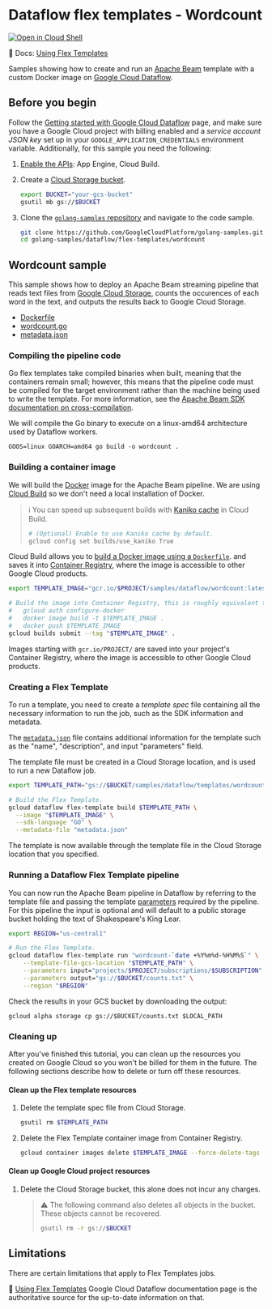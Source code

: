 # Dataflow flex templates - Wordcount

[![Open in Cloud Shell](http://gstatic.com/cloudssh/images/open-btn.svg)](https://console.cloud.google.com/cloudshell/open?git_repo=https://github.com/GoogleCloudPlatform/golang-samples&page=editor&open_in_editor=dataflow/flex-templates/wordcount/README.md)

📝 Docs: [Using Flex Templates](https://cloud.google.com/dataflow/docs/guides/templates/using-flex-templates)

Samples showing how to create and run an
[Apache Beam](https://beam.apache.org/) template with a custom Docker image on
[Google Cloud Dataflow](https://cloud.google.com/dataflow/docs/).

## Before you begin

Follow the
[Getting started with Google Cloud Dataflow](../../README.md)
page, and make sure you have a Google Cloud project with billing enabled
and a *service account JSON key* set up in your `GOOGLE_APPLICATION_CREDENTIALS`
environment variable.
Additionally, for this sample you need the following:

1. [Enable the APIs](https://console.cloud.google.com/flows/enableapi?apiid=appengine.googleapis.com,cloudbuild.googleapis.com):
    App Engine, Cloud Build.

1. Create a
    [Cloud Storage bucket](https://cloud.google.com/storage/docs/creating-buckets).

    ```sh
    export BUCKET="your-gcs-bucket"
    gsutil mb gs://$BUCKET
    ```

1. Clone the
    [`golang-samples` repository](https://github.com/GoogleCloudPlatform/golang-samples)
    and navigate to the code sample.

    ```sh
    git clone https://github.com/GoogleCloudPlatform/golang-samples.git
    cd golang-samples/dataflow/flex-templates/wordcount
    ```

## Wordcount sample

This sample shows how to deploy an Apache Beam streaming pipeline that reads
text files from [Google Cloud Storage](https://cloud.google.com/storage), 
counts the occurences of each word in the text, and outputs the results back
to Google Cloud Storage.

* [Dockerfile](Dockerfile)
* [wordcount.go](wordcount.go)
* [metadata.json](metadata.json)

### Compiling the pipeline code

Go flex templates take compiled binaries when built, meaning that the containers remain
small; however, this means that the pipeline code must be compiled for the target environment
rather than the machine being used to write the template. For more information, see the 
[Apache Beam SDK documentation on cross-compilation](https://beam.apache.org/documentation/sdks/go-cross-compilation/).

We will compile the Go binary to execute on a linux-amd64 architecture used by Dataflow workers. 

```
GOOS=linux GOARCH=amd64 go build -o wordcount .
```

### Building a container image

We will build the
[Docker](https://docs.docker.com/engine/docker-overview/)
image for the Apache Beam pipeline.
We are using
[Cloud Build](https://cloud.google.com/cloud-build)
so we don't need a local installation of Docker.

> ℹ️  You can speed up subsequent builds with
> [Kaniko cache](https://cloud.google.com/cloud-build/docs/kaniko-cache)
> in Cloud Build.
>
> ```sh
> # (Optional) Enable to use Kaniko cache by default.
> gcloud config set builds/use_kaniko True
> ```

Cloud Build allows you to
[build a Docker image using a `Dockerfile`](https://cloud.google.com/cloud-build/docs/quickstart-docker#build_using_dockerfile).
and saves it into
[Container Registry](https://cloud.google.com/container-registry/),
where the image is accessible to other Google Cloud products.

```sh
export TEMPLATE_IMAGE="gcr.io/$PROJECT/samples/dataflow/wordcount:latest"

# Build the image into Container Registry, this is roughly equivalent to:
#   gcloud auth configure-docker
#   docker image build -t $TEMPLATE_IMAGE .
#   docker push $TEMPLATE_IMAGE
gcloud builds submit --tag "$TEMPLATE_IMAGE" .
```

Images starting with `gcr.io/PROJECT/` are saved into your project's
Container Registry, where the image is accessible to other Google Cloud products.

### Creating a Flex Template

To run a template, you need to create a *template spec* file containing all the
necessary information to run the job, such as the SDK information and metadata.

The [`metadata.json`](metadata.json) file contains additional information for
the template such as the "name", "description", and input "parameters" field.

The template file must be created in a Cloud Storage location,
and is used to run a new Dataflow job.

```sh
export TEMPLATE_PATH="gs://$BUCKET/samples/dataflow/templates/wordcount.json"

# Build the Flex Template.
gcloud dataflow flex-template build $TEMPLATE_PATH \
  --image "$TEMPLATE_IMAGE" \
  --sdk-language "GO" \
  --metadata-file "metadata.json"
```

The template is now available through the template file in the Cloud Storage
location that you specified.

### Running a Dataflow Flex Template pipeline

You can now run the Apache Beam pipeline in Dataflow by referring to the
template file and passing the template
[parameters](https://cloud.google.com/dataflow/docs/guides/specifying-exec-params#setting-other-cloud-dataflow-pipeline-options)
required by the pipeline. For this pipeline the input is optional and will default to a public storage bucket holding
the text of Shakespeare's King Lear.

```sh
export REGION="us-central1"

# Run the Flex Template.
gcloud dataflow flex-template run "wordcount-`date +%Y%m%d-%H%M%S`" \
    --template-file-gcs-location "$TEMPLATE_PATH" \
    --parameters input="projects/$PROJECT/subscriptions/$SUBSCRIPTION" \
    --parameters output="gs://$BUCKET/counts.txt" \
    --region "$REGION"
```

Check the results in your GCS bucket by downloading the output:

```
gcloud alpha storage cp gs://$BUCKET/counts.txt $LOCAL_PATH
```

### Cleaning up

After you've finished this tutorial, you can clean up the resources you created
on Google Cloud so you won't be billed for them in the future.
The following sections describe how to delete or turn off these resources.

#### Clean up the Flex template resources

1. Delete the template spec file from Cloud Storage.

    ```sh
    gsutil rm $TEMPLATE_PATH
    ```

1. Delete the Flex Template container image from Container Registry.

    ```sh
    gcloud container images delete $TEMPLATE_IMAGE --force-delete-tags
    ```

#### Clean up Google Cloud project resources

1. Delete the Cloud Storage bucket, this alone does not incur any charges.

    > ⚠️ The following command also deletes all objects in the bucket.
    > These objects cannot be recovered.
    >
    > ```sh
    > gsutil rm -r gs://$BUCKET
    > ```

## Limitations

There are certain limitations that apply to Flex Templates jobs. 

📝 [Using Flex Templates](https://cloud.google.com/dataflow/docs/guides/templates/using-flex-templates#limitations)
Google Cloud Dataflow documentation page is the authoritative source for the up-to-date information on that.
